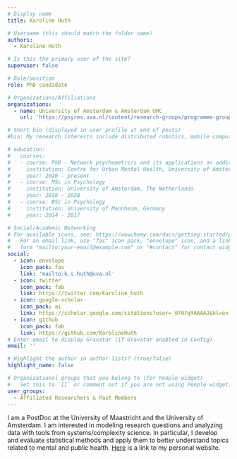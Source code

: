 ```yaml
---
# Display name
title: Karoline Huth

# Username (this should match the folder name)
authors:
  - Karoline Huth

# Is this the primary user of the site?
superuser: false

# Role/position
role: PhD candidate

# Organizations/Affiliations
organizations:
  - name: University of Amsterdam & Amsterdam UMC
    url: 'https://psyres.uva.nl/content/research-groups/programme-group-psychological-methods/programme-group-psychological-methods.html'

# Short bio (displayed in user profile at end of posts)
#bio: My research interests include distributed robotics, mobile computing and programmable matter.

# education:
#   courses:
#   - course: PhD - Network psychometrics and its applications on addiction and depression
#     institution: Centre for Urban Mental Health, University of Amsterdam
#     year: 2020 - present
#   - course: MSc in Psychology
#     institution: University of Amsterdam, The Netherlands
#     year: 2018 - 2020
#   - course: BSc in Psychology
#     institution: University of Mannheim, Germany
#     year: 2014 - 2017

# Social/Academic Networking
# For available icons, see: https://wowchemy.com/docs/getting-started/page-builder/#icons
#   For an email link, use "fas" icon pack, "envelope" icon, and a link in the
#   form "mailto:your-email@example.com" or "#contact" for contact widget.
social:
  - icon: envelope
    icon_pack: fas
    link: 'mailto:k.s.huth@uva.nl'
  - icon: twitter
    icon_pack: fab
    link: https://twitter.com/karoline_huth
  - icon: google-scholar
    icon_pack: ai
    link: https://scholar.google.com/citations?user=_0707qYAAAAJ&hl=en
  - icon: github
    icon_pack: fab
    link: https://github.com/KarolineHuth
# Enter email to display Gravatar (if Gravatar enabled in Config)
email: ''

# Highlight the author in author lists? (true/false)
highlight_name: false

# Organizational groups that you belong to (for People widget)
#   Set this to `[]` or comment out if you are not using People widget.
user_groups:
  - Affiliated Researchers & Past Members
---
```

I am a PostDoc at the University of Maastricht and the University of Amsterdam. I am interested in modeling research questions and analyzing data with tools from systems/complexity science. In particular, I develop and evaluate statistical methods and apply them to better understand topics related to mental and public health.
[Here](https://karolinehuth.github.io/) is a link to my personal website.


